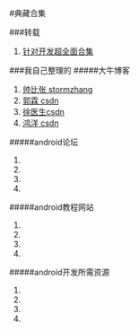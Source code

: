 #典藏合集


###转载
1. [针对开发超全面合集](https://github.com/389273716/android-skill-summary)

###我自己整理的
#####大牛博客
1. [帅比张 stormzhang](http://stormzhang.com/)
1. [郭霖 csdn](http://blog.csdn.net/guolin_blog)
1. [徐医生csdn](http://blog.csdn.net/x359981514/article/list/1)
1. [鸿洋 csdn](http://blog.csdn.net/lmj623565791)

#####android论坛
1. []()
1. []()
1. []()
1. []()

#####android教程网站
1. []()
1. []()
1. []()
1. []()

#####android开发所需资源
1. []()
1. []()
1. []()
1. []()
